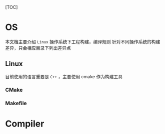 [TOC]

# OS
本文档主要介绍 `Linux` 操作系统下工程构建，编译规则
针对不同操作系统的构建差异，只会相应目录下列出差异点

## Linux
目前使用的语言重要是 `C++` ，主要使用 cmake 作为构建工具

### CMake 

### Makefile

### 


# Compiler

# 


